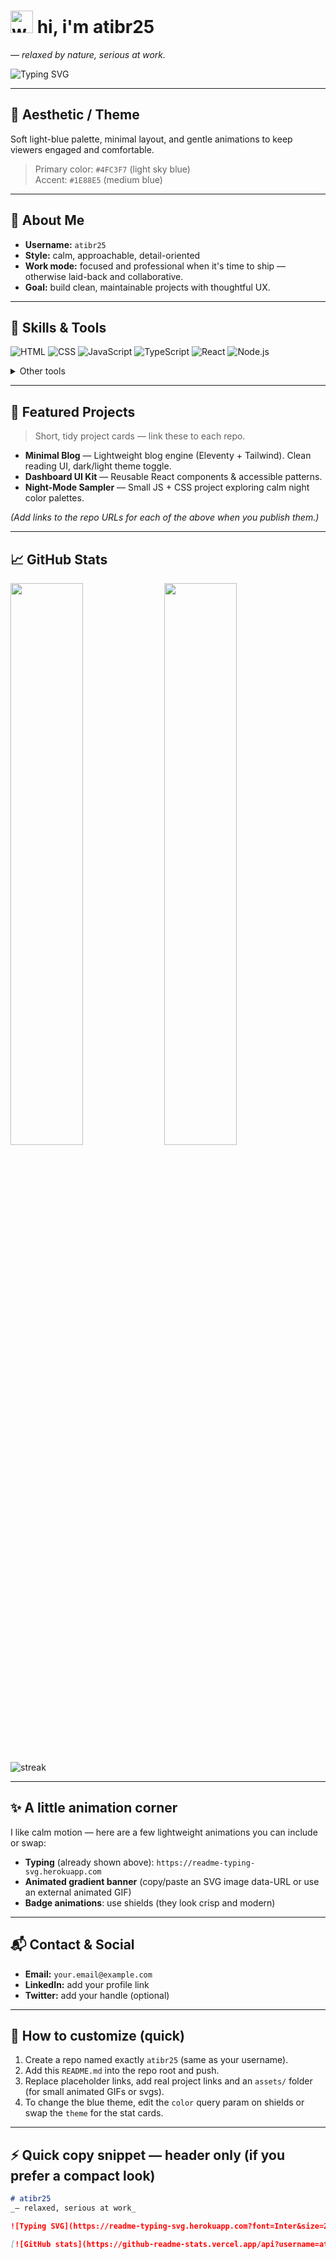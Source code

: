 # <img alt="wave" src="https://raw.githubusercontent.com/atibr25/atibr25/main/assets/wave.png" width="36"/> hi, i'm **atibr25**
_— relaxed by nature, serious at work._

![Typing SVG](https://readme-typing-svg.herokuapp.com?font=Inter&size=24&pause=2000&color=4FC3F7&width=600&lines=Building+clean+code+%7C+Designing+minimal+UIs+%7C+Learning+every+day)

---

## 🎨 Aesthetic / Theme
Soft light-blue palette, minimal layout, and gentle animations to keep viewers engaged and comfortable.

> Primary color: `#4FC3F7` (light sky blue)  
> Accent: `#1E88E5` (medium blue)

---

## 🔹 About Me
- **Username:** `atibr25`  
- **Style:** calm, approachable, detail-oriented  
- **Work mode:** focused and professional when it's time to ship — otherwise laid-back and collaborative.  
- **Goal:** build clean, maintainable projects with thoughtful UX.

---

## 🔧 Skills & Tools
<!-- Badges are a nice visual cue — keep them compact -->
![HTML](https://img.shields.io/badge/HTML5-%23E44D26.svg?style=for-the-badge&logo=html5&logoColor=white)
![CSS](https://img.shields.io/badge/CSS3-%231572B6.svg?style=for-the-badge&logo=css3&logoColor=white)
![JavaScript](https://img.shields.io/badge/JavaScript-%23F7DF1E.svg?style=for-the-badge&logo=javascript&logoColor=black)
![TypeScript](https://img.shields.io/badge/TypeScript-%23007ACC.svg?style=for-the-badge&logo=typescript&logoColor=white)
![React](https://img.shields.io/badge/React-%2320232a.svg?style=for-the-badge&logo=react)
![Node.js](https://img.shields.io/badge/Node.js-%23339933.svg?style=for-the-badge&logo=node.js&logoColor=white)

<details>
<summary>Other tools</summary>

- Git, GitHub Actions, Vite, Tailwind CSS, Express, PostgreSQL, Figma
</details>

---

## 🚀 Featured Projects
> Short, tidy project cards — link these to each repo.

- **Minimal Blog** — Lightweight blog engine (Eleventy + Tailwind). Clean reading UI, dark/light theme toggle.  
- **Dashboard UI Kit** — Reusable React components & accessible patterns.  
- **Night-Mode Sampler** — Small JS + CSS project exploring calm night color palettes.

*(Add links to the repo URLs for each of the above when you publish them.)*

---

## 📈 GitHub Stats
<!-- GitHub-readme-stats cards — pleasant blueberry/lightblue theme -->
<p float="left">
  <img align="center" src="https://github-readme-stats.vercel.app/api?username=atibr25&show_icons=true&theme=blueberry" width="48%"/>
  <img align="center" src="https://github-readme-stats.vercel.app/api/top-langs/?username=atibr25&layout=compact&theme=blueberry" width="48%"/>
</p>

<!-- optional streaks -->
<img src="https://github-readme-streak-stats.herokuapp.com/?user=atibr25&theme=blueberry" alt="streak" />

---

## ✨ A little animation corner
I like calm motion — here are a few lightweight animations you can include or swap:

- **Typing** (already shown above): `https://readme-typing-svg.herokuapp.com`  
- **Animated gradient banner** (copy/paste an SVG image data-URL or use an external animated GIF)  
- **Badge animations**: use shields (they look crisp and modern)

---

## 📬 Contact & Social
- **Email:** `your.email@example.com`  
- **LinkedIn:** add your profile link  
- **Twitter:** add your handle (optional)

---

## 🧭 How to customize (quick)
1. Create a repo named exactly `atibr25` (same as your username).  
2. Add this `README.md` into the repo root and push.  
3. Replace placeholder links, add real project links and an `assets/` folder (for small animated GIFs or svgs).  
4. To change the blue theme, edit the `color` query param on shields or swap the `theme` for the stat cards.

---

## ⚡ Quick copy snippet — header only (if you prefer a compact look)

```md
# atibr25
_— relaxed, serious at work_

![Typing SVG](https://readme-typing-svg.herokuapp.com?font=Inter&size=24&pause=2000&color=4FC3F7&width=600&lines=Building+clean+code+%7C+Designing+minimal+UIs+%7C+Learning+every+day)

[![GitHub stats](https://github-readme-stats.vercel.app/api?username=atibr25&theme=blueberry&show_icons=true)](https://github.com/atibr25)
